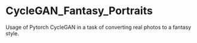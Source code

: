 # CycleGAN_Fantasy_Portraits
Usage of Pytorch CycleGAN in a task of converting real photos to a fantasy style.
